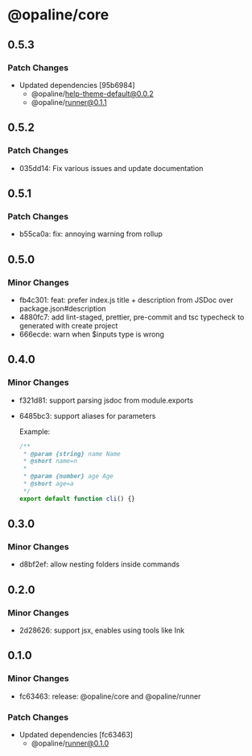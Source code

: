 # @opaline/core

## 0.5.3

### Patch Changes

- Updated dependencies [95b6984]
  - @opaline/help-theme-default@0.0.2
  - @opaline/runner@0.1.1

## 0.5.2

### Patch Changes

- 035dd14: Fix various issues and update documentation

## 0.5.1

### Patch Changes

- b55ca0a: fix: annoying warning from rollup

## 0.5.0

### Minor Changes

- fb4c301: feat: prefer index.js title + description from JSDoc over package.json#description
- 4880fc7: add lint-staged, prettier, pre-commit and tsc typecheck to generated with create project
- 666ecde: warn when \$inputs type is wrong

## 0.4.0

### Minor Changes

- f321d81: support parsing jsdoc from module.exports
- 6485bc3: support aliases for parameters

  Example:

  ```js
  /**
   * @param {string} name Name
   * @short name=n
   *
   * @param {number} age Age
   * @short age=a
   */
  export default function cli() {}
  ```

## 0.3.0

### Minor Changes

- d8bf2ef: allow nesting folders inside commands

## 0.2.0

### Minor Changes

- 2d28626: support jsx, enables using tools like Ink

## 0.1.0

### Minor Changes

- fc63463: release: @opaline/core and @opaline/runner

### Patch Changes

- Updated dependencies [fc63463]
  - @opaline/runner@0.1.0
